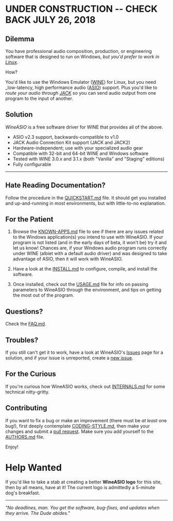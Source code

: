# UNDER CONSTRUCTION -- CHECK BACK JULY 26, 2018

## Dilemma
You have professional audio composition, production, or engineering software that is designed to run on Windows, _but you'd prefer to work in [Linux](https://en.wikipedia.org/wiki/Linux)._

How?

You'd like to use the Windows Emulator ([WINE](https://www.winehq.org)) for Linux, but you need _low-latency, high performance audio ([ASIO](https://en.wikipedia.org/wiki/Audio_Stream_Input/Output)) support.  Plus you'd like to _route your audio through [JACK](http://jackaudio.org)_ so you can send audio output from one program to the input of another.

## Solution
_WineASIO_ is a free software driver for WINE that provides all of the above.

* ASIO v2.3 support, backwards-compatible to v1.0
* JACK Audio Connection Kit support (JACK and JACK2)
* Hardware-independent; use with your specialized audio gear
* Compatible with 32-bit and 64-bit WINE and Windows software
* Tested with WINE 3.0.x and 3.1.x (both "Vanilla" and "Staging" editions)
* Fully configurable
---
## Hate Reading Documentation?
Follow the procedure in the [QUICKSTART.md](https://github.com/wineasio/wineasio/blob/master/QUICKSTART.md) file.  It should get you installed and up-and-running in most environments, but with little-to-no explanation.

## For the Patient
1. Browse the [KNOWN-APPS.md](https://github.com/wineasio/wineasio/blob/master/KNOWN-APPS.md) file to see if there are any issues related to the Windows application(s) you intend to use with WineASIO.  If your program is not listed (and in the early days of beta, it won't be) try it and let us know!  Chances are, if your Windows audio program runs correctly under WINE (albiet with a default audio driver) and was designed to take advantage of ASIO, then it will work with WineASIO.

2. Have a look at the [INSTALL.md](https://github.com/wineasio/wineasio/blob/master/INSTALL.md) to configure, compile, and install the software.

3. Once installed, check out the [USAGE.md](https://github.com/wineasio/wineasio/blob/master/USAGE.md) file for info on passing parameters to WineASIO through the environment, and tips on getting the most out of the program.

## Questions?
Check the [FAQ.md](https://github.com/wineasio/wineasio/blob/master/FAQ.md).

## Troubles?
If you still can't get it to work, have a look at WineASIO's [Issues](https://github.com/wineasio/wineasio/issues) page for a solution, and if your issue is unreported, create a [new issue](https://github.com/wineasio/wineasio/issues/new).

## For the Curious
If you're curious how WineASIO works, check out [INTERNALS.md](https://github.com/wineasio/wineasio/blob/master/INTERNALS.md) for some technical nitty-gritty.

## Contributing
If you want to fix a bug or make an improvement (there must be _at least_ one bug!), first deeply contemplate [CODING-STYLE.md](https://github.com/wineasio/wineasio/blob/master/CODING-STYLE.md), then make your changes and submit a [pull request](https://github.com/wineasio/wineasio/pulls).  Make sure you add yourself to the [AUTHORS.md](https://github.com/wineasio/wineasio/blob/master/AUTHORS.md) file.

Enjoy!

# Help Wanted
If you'd like to take a stab at creating a better **WineASIO logo** for this site, then by all means, have at it!  The current logo is admittedly a 5-minute dog's breakfast.

---
_"No deadlines, man.  You get the software, bug-fixes, and updates when they_ arrive.  _The Dude abides."_
